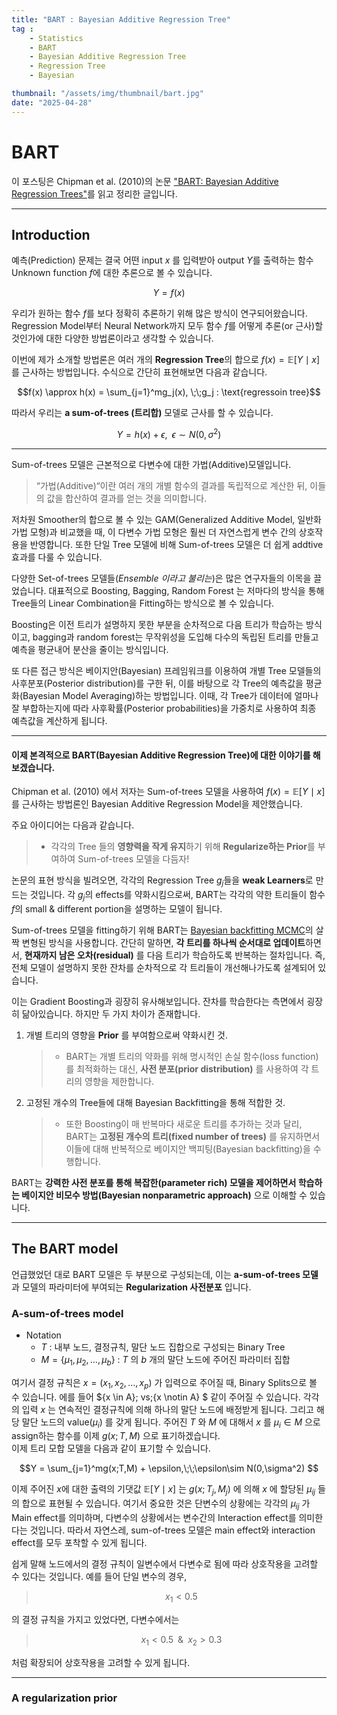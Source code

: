 ```yaml
---
title: "BART : Bayesian Additive Regression Tree"
tag : 
    - Statistics
    - BART
    - Bayesian Additive Regression Tree
    - Regression Tree
    - Bayesian

thumbnail: "/assets/img/thumbnail/bart.jpg"
date: "2025-04-28"
---
```


# BART
이 포스팅은 Chipman et al. (2010)의 논문 ["BART: Bayesian Additive Regression Trees"](https://arxiv.org/pdf/0806.3286)를 읽고 정리한 글입니다.

---
## Introduction
예측(Prediction) 문제는 결국 어떤 input $x$ 를 입력받아 output $Y$를 출력하는 함수 Unknown function $f$에 대한 추론으로 볼 수 있습니다. 

$$Y  = f(x)$$

우리가 원하는 함수 $f$를 보다 정확히 추론하기 위해 많은 방식이 연구되어왔습니다. 
Regression Model부터  Neural Network까지 모두 함수 $f$를 어떻게 추론(or 근사)할 것인가에 대한 다양한 방법론이라고 생각할 수 있습니다. 

이번에 제가 소개할 방법론은 여러 개의 **Regression Tree**의 합으로 $f(x) = \mathbb{E}[Y\mid x]$ 를 근사하는 방법입니다. 수식으로 간단히 표현해보면 다음과 같습니다.

$$f(x) \approx h(x)  = \sum_{j=1}^mg_j(x), \;\;g_j : \text{regressoin tree}$$

따라서 우리는 **a sum-of-trees (트리합)** 모델로 근사를 할 수 있습니다. 

$$Y = h(x)  + \epsilon, \;\;\epsilon \sim N(0,\sigma^2)$$

---
Sum-of-trees 모델은 근본적으로 다변수에 대한 가법(Additive)모델입니다. 
>“가법(Additive)“이란 여러 개의 개별 함수의 결과를 독립적으로 계산한 뒤, 이들의 값을 합산하여 결과를 얻는 것을 의미합니다. 

저차원 Smoother의 합으로 볼 수 있는 GAM(Generalized Additive Model, 일반화 가법 모형)과 비교했을 때, 이 다변수 가법 모형은 훨씬 더 자연스럽게 변수 간의 상호작용을 반영합니다. 
또한 단일 Tree 모델에 비해 Sum-of-trees 모델은 더 쉽게 addtive 효과를 다룰 수 있습니다.

다양한 Set-of-trees 모델들(*Ensemble 이라고 불리는*)은 많은 연구자들의 이목을 끌었습니다. 대표적으로 Boosting, Bagging, Random Forest 는 저마다의 방식을 통해 Tree들의 Linear Combination을 Fitting하는 방식으로 볼 수 있습니다.

Boosting은 이전 트리가 설명하지 못한 부분을 순차적으로 다음 트리가 학습하는 방식이고, bagging과 random forest는 무작위성을 도입해 다수의 독립된 트리를 만들고 예측을 평균내어 분산을 줄이는 방식입니다.

또 다른 접근 방식은 베이지안(Bayesian) 프레임워크를 이용하여 개별 Tree 모델들의 사후분포(Posterior distribution)를 구한 뒤, 이를 바탕으로 각 Tree의 예측값을 평균화(Bayesian Model Averaging)하는 방법입니다. 이때, 각 Tree가 데이터에 얼마나 잘 부합하는지에 따라 사후확률(Posterior probabilities)을 가중치로 사용하여 최종 예측값을 계산하게 됩니다.

---
#### 이제 본격적으로 BART(Bayesian Additive Regression Tree)에 대한 이야기를 해보겠습니다.

Chipman et al. (2010) 에서 저자는 Sum-of-trees 모델을 사용하여 $f(x)=\mathbb{E}[Y\mid x]$ 를 근사하는 방법론인 Bayesian Additive Regression Model을 제안했습니다. 

주요 아이디어는 다음과 같습니다.
>- 각각의 Tree 들의 **영향력을 작게 유지**하기 위해 **Regularize하는 Prior**를 부여하여 Sum-of-trees 모델을 다듬자!

논문의 표현 방식을 빌려오면, 각각의 Regression Tree $g_j$들을 **weak Learners**로 만드는 것입니다. 각 $g_j$의 effects를 약화시킴으로써, BART는 각각의 약한 트리들이 함수 $f$의 small \& different portion을 설명하는 모델이 됩니다. 

Sum-of-trees 모델을 fitting하기 위해 BART는 [Bayesian backfitting MCMC](https://projecteuclid.org/journals/statistical-science/volume-15/issue-3/Bayesian-backfitting-with-comments-and-a-rejoinder-by-the-authors/10.1214/ss/1009212815.full)의 살짝 변형된 방식을 사용합니다. 간단히 말하면, **각 트리를 하나씩 순서대로 업데이트**하면서, **현재까지 남은 오차(residual)** 를 다음 트리가 학습하도록 반복하는 절차입니다. 즉, 전체 모델이 설명하지 못한 잔차를 순차적으로 각 트리들이 개선해나가도록 설계되어 있습니다.

이는 Gradient Boosting과 굉장히 유사해보입니다.
잔차를 학습한다는 측면에서 굉장히 닮아있습니다. 하지만 두 가지 차이가 존재합니다.
1. 개별 트리의 영향을 **Prior** 를 부여함으로써 약화시킨 것.
   >- BART는 개별 트리의 약화를 위해 명시적인 손실 함수(loss function)를 최적화하는 대신, **사전 분포(prior distribution)** 를 사용하여 각 트리의 영향을 제한합니다.  
2. 고정된 개수의 Tree들에 대해 Bayesian Backfitting을 통해 적합한 것.
   >- 또한 Boosting이 매 반복마다 새로운 트리를 추가하는 것과 달리, BART는 **고정된 개수의 트리(fixed number of trees)** 를 유지하면서 이들에 대해 반복적으로 베이지안 백피팅(Bayesian backfitting)을 수행합니다.

BART는 **강력한 사전 분포를 통해 복잡한(parameter rich) 모델을 제어하면서 학습하는 베이지안 비모수 방법(Bayesian nonparametric approach)** 으로 이해할 수 있습니다.


---

## The BART model
언급했었던 대로 BART 모델은 두 부분으로 구성되는데, 이는 **a-sum-of-trees 모델** 과 모델의 파라미터에 부여되는 **Regularization 사전분포** 입니다.


### A-sum-of-trees model
   - Notation
      - $T$ : 내부 노드, 결정규칙, 말단 노드 집합으로 구성되는 Binary Tree
      - $M = \{\mu_1,\mu_2,\dots,\mu_b\}$ : $T$ 의 $b$ 개의 말단 노드에 주어진 파라미터 집합

여기서 결정 규칙은 $x=(x_1,x_2,\dots,x_p)$ 가 입력으로 주어질 때, Binary Splits으로 볼 수 있습니다. 에를 들어 $\{x \in A\}\; vs\;\{x \notin A\} $ 같이 주어질 수 있습니다. 각각의 입력 $x$ 는 연속적인 결정규칙에 의해 하나의 말단 노드에 배정받게 됩니다. 그리고 해당 말단 노드의 value$(\mu_i)$ 를 갖게 됩니다. 주어진 $T$ 와 $M$ 에 대해서 $x$ 를 $\mu_i \in M$ 으로 assign하는 함수를 이제 $g(x;T,M)$ 으로 표기하겠습니다.   
이제 트리 모합 모델을 다음과 같이 표기할 수 있습니다.

$$Y = \sum_{j=1}^mg(x;T,M) + \epsilon,\;\;\epsilon\sim N(0,\sigma^2) $$

이제 주어진 $x$에 대한 출력의 기댓값 $\mathbb{E}[Y\mid x]$ 는 $g(x;T_j,M_j)$ 에 의해 $x$ 에 할당된 $\mu_{ij}$ 들의 합으로 표현될 수 있습니다. 여기서 중요한 것은 단변수의 상황에는 각각의 $\mu_{ij}$ 가 Main effect를 의미하며, 다변수의 상황에서는 변수간의 Interaction effect를 의미한다는 것입니다. 따라서 자연스레, sum-of-trees 모델은 main effect와 interaction effect를 모두 포착할 수 있게 됩니다.

쉽게 말해 노드에서의 결정 규칙이 일변수에서 다변수로 됨에 따라 상호작용을 고려할 수 있다는 것입니다. 예를 들어
단일 변수의 경우, 

>$$ x_1  < 0.5  $$

의 결정 규칙을 가지고 있었다면, 다변수에서는  

>$$x_1 < 0.5 \;\;\&\;\; x_2 > 0.3 $$

처럼 확장되어 상호작용을 고려할 수 있게 됩니다. 

---
### A regularization prior

